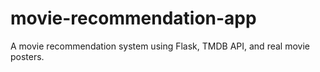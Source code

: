 # movie-recommendation-app
A movie recommendation system using Flask, TMDB API, and real movie posters. 

